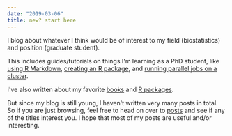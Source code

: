 ```yaml
---
date: "2019-03-06"
title: new? start here
---
```


I blog about whatever I think would be of interest to my field (biostatistics) and position (graduate student).

This includes guides/tutorials on things I'm learning as a PhD student, like [using R Markdown](https://blog.albertkuo.me/post/getting-started-with-r-markdown/), [creating an R package](https://blog.albertkuo.me/post/creating-an-r-package-for-the-first-time/), and [running parallel jobs on a cluster](https://blog.albertkuo.me/post/submitting-parallel-jobs-on-a-cluster/).

I've also written about my favorite [books](https://blog.albertkuo.me/post/my-favorite-books-to-date/) and [R packages](https://blog.albertkuo.me/post/a-few-of-my-favorite-r-packages/).

But since my blog is still young, I haven't written very many posts in total. So if you are just browsing, feel free to head on over to [posts](/post) and see if any of the titles interest you. I hope that most of my posts are useful and/or interesting.